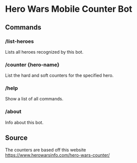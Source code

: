 # Hero Wars Mobile Counter Bot

## Commands

### /list-heroes
Lists all heroes recognized by this bot.

### /counter {hero-name}
List the hard and soft counters for the specified hero.

### /help
Show a list of all commands.

### /about
Info about this bot.

## Source
The counters are based off this website https://www.herowarsinfo.com/hero-wars-counter/
